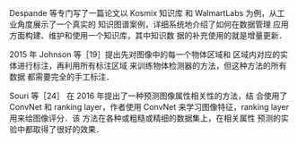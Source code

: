 Despande 等专门写了一篇论文以 Kosmix 知识库 和 WalmartLabs 为例，从工业角度展示了一个真实的 知识图谱案例，详细系统地介绍了如何在数据管理 应用方面构建、维护和使用一个知识库，其中知识数 据的补充使用的就是增量更新．



2015 年 Johnson 等［19］提出先对图像中的每一个物体区域和 区域内对应的实体进行标注，再利用所有标注区域 来训练物体检测器的方法，但这种方法的所有数据 都需要完全的手工标注．



Souri 等［24］ 在 2016 年提出了一种预测图像属性相关性的方法，结 合使用了 ConvNet 和 ranking layer，作者使用 ConvNet 来学习图像特征，ranking layer 用来给图像评分．该 方法在各种或粗糙或精细的数据集上，在相关属性 预测的实验中都取得了很好的效果．
